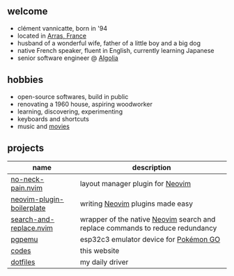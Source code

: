 ## welcome

- clément vannicatte, born in '94
- located in [Arras, France](https://en.wikipedia.org/wiki/Arras)
- husband of a wonderful wife, father of a little boy and a big dog
- native French speaker, fluent in English, currently learning Japanese
- senior software engineer @ [Algolia](https://algolia.com/)

## hobbies

- open-source softwares, build in public
- renovating a 1960 house, aspiring woodworker
- learning, discovering, experimenting
- keyboards and shortcuts
- music and [movies](/movies)

## projects

| name                                                                                | description                                                                                         |
| ----------------------------------------------------------------------------------- | --------------------------------------------------------------------------------------------------- |
| [no-neck-pain.nvim](https://github.com/shortcuts/no-neck-pain.nvim)                 | layout manager plugin for [Neovim](https://neovim.io/)                                              |
| [neovim-plugin-boilerplate](https://github.com/shortcuts/neovim-plugin-boilerplate) | writing [Neovim](https://neovim.io/) plugins made easy                                              |
| [search-and-replace.nvim](https://github.com/shortcuts/search-and-replace.nvim)     | wrapper of the native [Neovim](https://neovim.io/) search and replace commands to reduce redundancy |
| [pgpemu](https://github.com/shortcuts/pgpemu)                                       | esp32c3 emulator device for [Pokémon GO](https://pokemongo.com/)                                    |
| [codes](https://github.com/shortcuts/codes)                                         | this website                                                                                        |
| [dotfiles](https://github.com/shortcuts/dotfiles)                                   | my daily driver                                                                                     |
